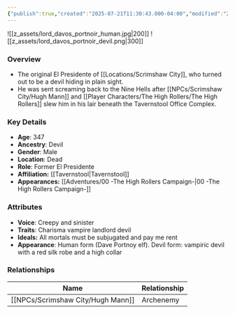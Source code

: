 ```yaml
---
{"publish":true,"created":"2025-07-21T11:30:43.000-04:00","modified":"2025-08-14T15:56:05.000-04:00","published":"2025-08-14T15:56:05.000-04:00","cssclasses":"","Age":"347","Ancestry":["Devil"],"Gender":"Male","Location":["Dead"],"Role":["Former El Presidente"],"Affiliation":["[[Tavernstool]]"],"Appearances":["[[00 -The High Rollers Campaign-]]"]}
---
```


![[z_assets/lord_davos_portnoir_human.jpg|200]] ![[z_assets/lord_davos_portnoir_devil.png|300]]

### Overview
- The original El Presidente of [[Locations/Scrimshaw City]], who turned out to be a devil hiding in plain sight. 
- He was sent screaming back to the Nine Hells after [[NPCs/Scrimshaw City/Hugh Mann]] and [[Player Characters/The High Rollers/The High Rollers]] slew him in his lair beneath the Tavernstool Office Complex.

### Key Details
- **Age**: 347
- **Ancestry**: Devil
- **Gender**: Male
- **Location**: Dead
- **Role**: Former El Presidente
- **Affiliation:** [[Tavernstool\|Tavernstool]]
- **Appearances:** [[Adventures/00 -The High Rollers Campaign-\|00 -The High Rollers Campaign-]]

### Attributes
- **Voice**: Creepy and sinister
- **Traits**: Charisma vampire landlord devil
- **Ideals:** All mortals must be subjugated and pay me rent
- **Appearance**: Human form (Dave Portnoy elf). Devil form: vampiric devil with a red silk robe and a high collar

### Relationships

| Name          | Relationship |
| ------------- | ------------ |
| [[NPCs/Scrimshaw City/Hugh Mann]] | Archenemy    |
